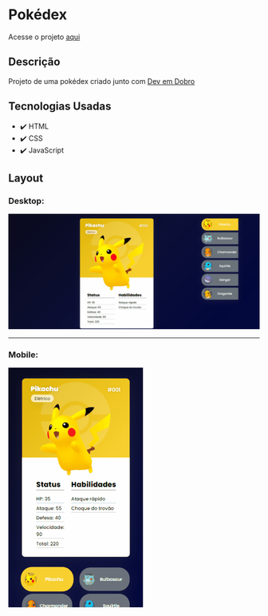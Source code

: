 # Pokédex

<p>Acesse o projeto <a href="#">aqui</a></p>

## Descrição

<p>Projeto de uma pokédex criado junto com <a href="https://www.youtube.com/c/DevemDobro">Dev em Dobro</a></p>


## Tecnologias Usadas
- ✔️ HTML
- ✔️ CSS
- ✔️ JavaScript

## Layout 
### Desktop:
<img src="src/img/pokedex.gif">

<hr>

### Mobile:
<img alt="Demo" src="src/img/pokedex-mobile.gif">
 
